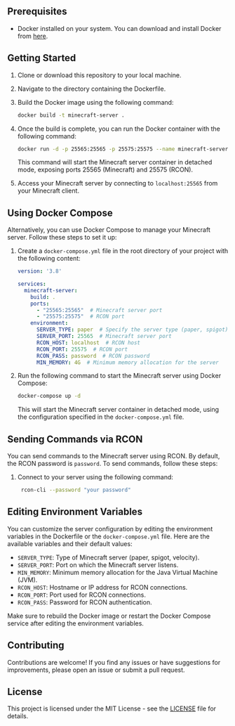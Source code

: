 ## Prerequisites

- Docker installed on your system. You can download and install Docker from [here](https://docs.docker.com/get-docker/).

## Getting Started

1. Clone or download this repository to your local machine.

2. Navigate to the directory containing the Dockerfile.

3. Build the Docker image using the following command:

    ```bash
    docker build -t minecraft-server .
    ```

4. Once the build is complete, you can run the Docker container with the following command:

    ```bash
    docker run -d -p 25565:25565 -p 25575:25575 --name minecraft-server minecraft-server
    ```

    This command will start the Minecraft server container in detached mode, exposing ports 25565 (Minecraft) and 25575 (RCON).

5. Access your Minecraft server by connecting to `localhost:25565` from your Minecraft client.

## Using Docker Compose

Alternatively, you can use Docker Compose to manage your Minecraft server. Follow these steps to set it up:

1. Create a `docker-compose.yml` file in the root directory of your project with the following content:

    ```yaml
    version: '3.8'

    services:
      minecraft-server:
        build: .
        ports:
          - "25565:25565"  # Minecraft server port
          - "25575:25575"  # RCON port
        environment:
          SERVER_TYPE: paper  # Specify the server type (paper, spigot)
          SERVER_PORT: 25565  # Minecraft server port
          RCON_HOST: localhost  # RCON host
          RCON_PORT: 25575  # RCON port
          RCON_PASS: password  # RCON password
          MIN_MEMORY: 4G  # Minimum memory allocation for the server
    ```

2. Run the following command to start the Minecraft server using Docker Compose:

    ```bash
    docker-compose up -d
    ```

    This will start the Minecraft server container in detached mode, using the configuration specified in the `docker-compose.yml` file.

## Sending Commands via RCON

You can send commands to the Minecraft server using RCON. By default, the RCON password is `password`. To send commands, follow these steps:

1. Connect to your server using the following command:

    ```bash
     rcon-cli --password "your password"
    ```

## Editing Environment Variables

You can customize the server configuration by editing the environment variables in the Dockerfile or the `docker-compose.yml` file. Here are the available variables and their default values:

- `SERVER_TYPE`: Type of Minecraft server (paper, spigot, velocity).
- `SERVER_PORT`: Port on which the Minecraft server listens.
- `MIN_MEMORY`: Minimum memory allocation for the Java Virtual Machine (JVM).
- `RCON_HOST`: Hostname or IP address for RCON connections.
- `RCON_PORT`: Port used for RCON connections.
- `RCON_PASS`: Password for RCON authentication.

Make sure to rebuild the Docker image or restart the Docker Compose service after editing the environment variables.

## Contributing

Contributions are welcome! If you find any issues or have suggestions for improvements, please open an issue or submit a pull request.

## License

This project is licensed under the MIT License - see the [LICENSE](LICENSE) file for details.
